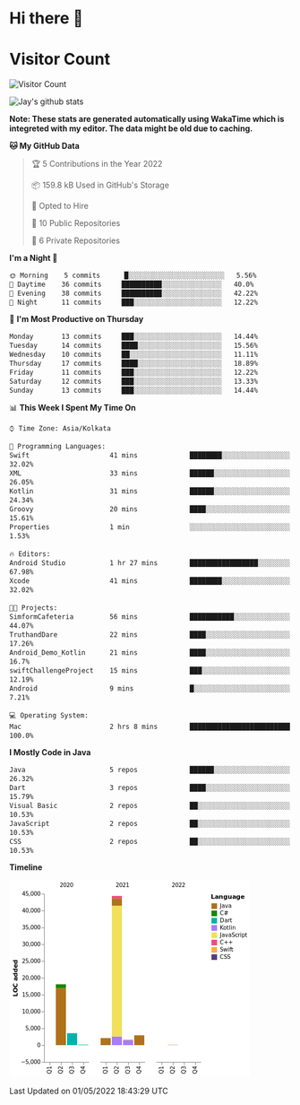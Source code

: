 # Hi there 👋 

# Visitor Count
![Visitor Count](https://profile-counter.glitch.me/jay-buddhdev/count.svg)

![Jay's github stats](https://github-readme-stats.vercel.app/api?username=jay-buddhdev&show_icons=true&theme=chartreuse-dark)

**Note: These stats are generated automatically using WakaTime which is integreted with my editor. The data might be old due to caching.**

<!--START_SECTION:waka-->
**🐱 My GitHub Data** 

> 🏆 5 Contributions in the Year 2022
 > 
> 📦 159.8 kB Used in GitHub's Storage 
 > 
> 💼 Opted to Hire
 > 
> 📜 10 Public Repositories 
 > 
> 🔑 6 Private Repositories  
 > 
**I'm a Night 🦉** 

```text
🌞 Morning    5 commits      █░░░░░░░░░░░░░░░░░░░░░░░░   5.56% 
🌆 Daytime    36 commits     ██████████░░░░░░░░░░░░░░░   40.0% 
🌃 Evening    38 commits     ██████████░░░░░░░░░░░░░░░   42.22% 
🌙 Night      11 commits     ███░░░░░░░░░░░░░░░░░░░░░░   12.22%

```
📅 **I'm Most Productive on Thursday** 

```text
Monday       13 commits     ███░░░░░░░░░░░░░░░░░░░░░░   14.44% 
Tuesday      14 commits     ████░░░░░░░░░░░░░░░░░░░░░   15.56% 
Wednesday    10 commits     ██░░░░░░░░░░░░░░░░░░░░░░░   11.11% 
Thursday     17 commits     ████░░░░░░░░░░░░░░░░░░░░░   18.89% 
Friday       11 commits     ███░░░░░░░░░░░░░░░░░░░░░░   12.22% 
Saturday     12 commits     ███░░░░░░░░░░░░░░░░░░░░░░   13.33% 
Sunday       13 commits     ███░░░░░░░░░░░░░░░░░░░░░░   14.44%

```


📊 **This Week I Spent My Time On** 

```text
⌚︎ Time Zone: Asia/Kolkata

💬 Programming Languages: 
Swift                    41 mins             ████████░░░░░░░░░░░░░░░░░   32.02% 
XML                      33 mins             ██████░░░░░░░░░░░░░░░░░░░   26.05% 
Kotlin                   31 mins             ██████░░░░░░░░░░░░░░░░░░░   24.34% 
Groovy                   20 mins             ████░░░░░░░░░░░░░░░░░░░░░   15.61% 
Properties               1 min               ░░░░░░░░░░░░░░░░░░░░░░░░░   1.53%

🔥 Editors: 
Android Studio           1 hr 27 mins        █████████████████░░░░░░░░   67.98% 
Xcode                    41 mins             ████████░░░░░░░░░░░░░░░░░   32.02%

🐱‍💻 Projects: 
SimformCafeteria         56 mins             ███████████░░░░░░░░░░░░░░   44.07% 
TruthandDare             22 mins             ████░░░░░░░░░░░░░░░░░░░░░   17.26% 
Android_Demo_Kotlin      21 mins             ████░░░░░░░░░░░░░░░░░░░░░   16.7% 
swiftChallengeProject    15 mins             ███░░░░░░░░░░░░░░░░░░░░░░   12.19% 
Android                  9 mins              █░░░░░░░░░░░░░░░░░░░░░░░░   7.21%

💻 Operating System: 
Mac                      2 hrs 8 mins        █████████████████████████   100.0%

```

**I Mostly Code in Java** 

```text
Java                     5 repos             ██████░░░░░░░░░░░░░░░░░░░   26.32% 
Dart                     3 repos             ████░░░░░░░░░░░░░░░░░░░░░   15.79% 
Visual Basic             2 repos             ██░░░░░░░░░░░░░░░░░░░░░░░   10.53% 
JavaScript               2 repos             ██░░░░░░░░░░░░░░░░░░░░░░░   10.53% 
CSS                      2 repos             ██░░░░░░░░░░░░░░░░░░░░░░░   10.53%

```


**Timeline**

![Chart not found](https://raw.githubusercontent.com/jay-buddhdev/jay-buddhdev/master/charts/bar_graph.png) 


 Last Updated on 01/05/2022 18:43:29 UTC
<!--END_SECTION:waka-->


